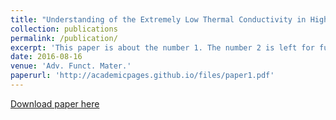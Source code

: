 ```yaml
---
title: "Understanding of the Extremely Low Thermal Conductivity in High Performance Polycrystalline SnSe through Potassium Doping"
collection: publications
permalink: /publication/
excerpt: 'This paper is about the number 1. The number 2 is left for future work.'
date: 2016-08-16
venue: 'Adv. Funct. Mater.'
paperurl: 'http://academicpages.github.io/files/paper1.pdf'
---
```


[Download paper here](https://onlinelibrary.wiley.com/doi/full/10.1002/adfm.201602652)

